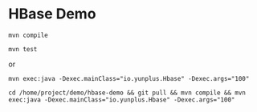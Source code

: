 # HBase Demo

```
mvn compile
```

```
mvn test
```
or

```
mvn exec:java -Dexec.mainClass="io.yunplus.Hbase" -Dexec.args="100"
```

```
cd /home/project/demo/hbase-demo && git pull && mvn compile && mvn exec:java -Dexec.mainClass="io.yunplus.Hbase" -Dexec.args="100"
```